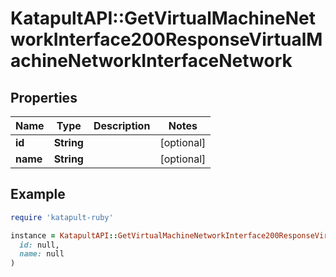 # KatapultAPI::GetVirtualMachineNetworkInterface200ResponseVirtualMachineNetworkInterfaceNetwork

## Properties

| Name | Type | Description | Notes |
| ---- | ---- | ----------- | ----- |
| **id** | **String** |  | [optional] |
| **name** | **String** |  | [optional] |

## Example

```ruby
require 'katapult-ruby'

instance = KatapultAPI::GetVirtualMachineNetworkInterface200ResponseVirtualMachineNetworkInterfaceNetwork.new(
  id: null,
  name: null
)
```

